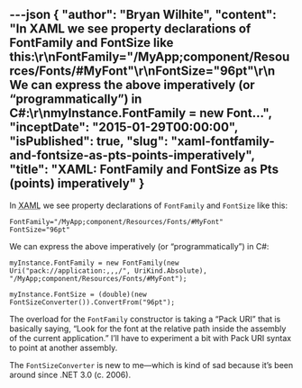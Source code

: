 ---json
{
  "author": "Bryan Wilhite",
  "content": "In XAML we see property declarations of FontFamily and FontSize like this:\r\nFontFamily=\"/MyApp;component/Resources/Fonts/#MyFont\"\r\nFontSize=\"96pt\"\r\n    We can express the above imperatively (or “programmatically”) in C#:\r\nmyInstance.FontFamily = new Font...",
  "inceptDate": "2015-01-29T00:00:00",
  "isPublished": true,
  "slug": "xaml-fontfamily-and-fontsize-as-pts-points-imperatively",
  "title": "XAML: FontFamily and FontSize as Pts (points) imperatively"
}
---

In <acronym title="Extensible Application Markup Language">XAML</acronym> we see property declarations of `FontFamily` and `FontSize` like this:

    FontFamily="/MyApp;component/Resources/Fonts/#MyFont"
    FontSize="96pt"

We can express the above imperatively (or “programmatically”) in C#:

    myInstance.FontFamily = new FontFamily(new Uri("pack://application:,,,/", UriKind.Absolute), "/MyApp;component/Resources/Fonts/#MyFont");

    myInstance.FontSize = (double)(new FontSizeConverter()).ConvertFrom("96pt");

The overload for the `FontFamily` constructor is taking a “Pack URI” that is basically saying, “Look for the font at the relative path inside the assembly of the current application.” I’ll have to experiment a bit with Pack URI syntax to point at another assembly.

The `FontSizeConverter` is new to me—which is kind of sad because it’s been around since .NET 3.0 (c. 2006).
